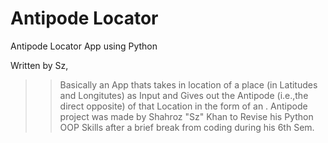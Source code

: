 # Antipode Locator
Antipode Locator App using Python

Written by Sz, 

>> Basically an App thats takes in location of a place (in Latitudes and Longitutes) as Input and Gives out the Antipode (i.e.,the direct opposite) of that Location in the form of an . Antipode project was made by Shahroz "Sz" Khan to Revise his Python OOP Skills after a brief break from coding during his 6th Sem.